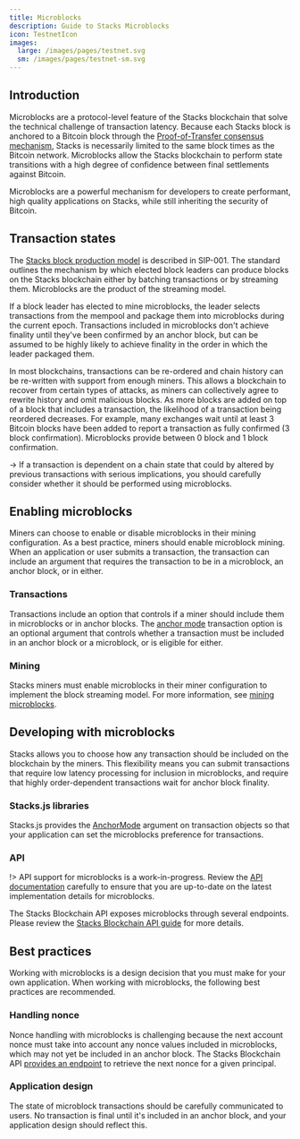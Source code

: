 ```yaml
---
title: Microblocks
description: Guide to Stacks Microblocks
icon: TestnetIcon
images:
  large: /images/pages/testnet.svg
  sm: /images/pages/testnet-sm.svg
---
```


## Introduction

Microblocks are a protocol-level feature of the Stacks blockchain that solve the technical challenge of transaction
latency. Because each Stacks block is anchored to a Bitcoin block through the [Proof-of-Transfer consensus mechanism][],
Stacks is necessarily limited to the same block times as the Bitcoin network. Microblocks allow the Stacks blockchain to
perform state transitions with a high degree of confidence between final settlements against Bitcoin.

Microblocks are a powerful mechanism for developers to create performant, high quality applications on Stacks, while
still inheriting the security of Bitcoin.

## Transaction states

The [Stacks block production model][] is described in SIP-001. The standard outlines the mechanism by which elected
block leaders can produce blocks on the Stacks blockchain either by batching transactions or by streaming them.
Microblocks are the product of the streaming model.

If a block leader has elected to mine microblocks, the leader selects transactions from the mempool and package them
into microblocks during the current epoch. Transactions included in microblocks don't achieve finality until they've
been confirmed by an anchor block, but can be assumed to be highly likely to achieve finality in the order in which the leader
packaged them.

In most blockchains, transactions can be re-ordered and chain history can be re-written with support from enough miners.
This allows a blockchain to recover from certain types of attacks, as miners can collectively agree to rewrite history
and omit malicious blocks. As more blocks are added on top of a block that includes a transaction, the likelihood of a
transaction being reordered decreases. For example, many exchanges wait until at least 3 Bitcoin blocks have been added
to report a transaction as fully confirmed (3 block confirmation). Microblocks provide between 0 block and 1 block
confirmation.

-> If a transaction is dependent on a chain state that could by altered by previous transactions with serious
implications, you should carefully consider whether it should be performed using microblocks.

## Enabling microblocks

Miners can choose to enable or disable microblocks in their mining configuration. As a best practice, miners should enable
microblock mining. When an application or user submits a transaction, the transaction can include an argument that
requires the transaction to be in a microblock, an anchor block, or in either.

### Transactions

Transactions include an option that controls if a miner should include them in microblocks or in anchor blocks. The
[anchor mode][] transaction option is an optional argument that controls whether a transaction must be included in
an anchor block or a microblock, or is eligible for either.

### Mining

Stacks miners must enable microblocks in their miner configuration to implement the block streaming model. For more
information, see [mining microblocks][].

## Developing with microblocks

Stacks allows you to choose how any transaction should be included on the blockchain by the miners. This flexibility
means you can submit transactions that require low latency processing for inclusion in microblocks, and require that
highly order-dependent transactions wait for anchor block finality.

### Stacks.js libraries

Stacks.js provides the [AnchorMode][] argument on transaction objects so that your application can set the microblocks
preference for transactions.

### API

!> API support for microblocks is a work-in-progress. Review the [API documentation][microblocks_api] carefully to
ensure that you are up-to-date on the latest implementation details for microblocks.

The Stacks Blockchain API exposes microblocks through several endpoints. Please review the
[Stacks Blockchain API guide][] for more details.

## Best practices

Working with microblocks is a design decision that you must make for your own application. When working with
microblocks, the following best practices are recommended.

### Handling nonce

Nonce handling with microblocks is challenging because the next account nonce must take into account any nonce values
included in microblocks, which may not yet be included in an anchor block. The Stacks Blockchain API
[provides an endpoint][] to retrieve the next nonce for a given principal.

### Application design

The state of microblock transactions should be carefully communicated to users. No transaction is final until it's
included in an anchor block, and your application design should reflect this.

[proof-of-transfer consensus mechanism]: /understand-stacks/proof-of-transfer
[stacks block production model]: https://github.com/stacksgov/sips/blob/main/sips/sip-001/sip-001-burn-election.md#operation-as-a-leader
[mining microblocks]: /understand-stacks/mining#microblocks
[anchor mode]: /understand-stacks/transactions#anchor-mode
[anchormode]: https://stacks-js-git-master-blockstack.vercel.app/enums/transactions.anchormode.html
[stacks blockchain api guide]: /understand-stacks/stacks-blockchain-api#microblocks-support
[provides an endpoint]: /stacks-blockchain-api#nonce-handling
[microblocks_api]: https://stacks-blockchain-api-git-feat-microblocks-blockstack.vercel.app/#tag/Microblocks
